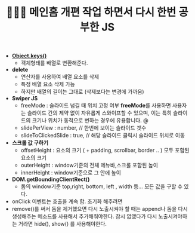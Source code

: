 # <div align="center">👩🏻‍💻 메인홈 개편 작업 하면서 다시 한번 공부한 JS</div>

<br>

- [**Object.keys()**](https://developer.mozilla.org/ko/docs/Web/JavaScript/Reference/Global_Objects/Object/keys)
  - 객체형태를 배열로 변환해준다.
- **delete**
  - 연산자를 사용하여 배열 요소를 삭제
  - 특정 배열 요소 삭제 가능
  - 하지만 배열의 길이는 그대로 (삭제보다는 변경에 가까움)
- **Swiper JS**
  - freeMode : 슬라이드 넘길 때 위치 고정 여부
    **freeMode**를 사용하면 사용자는 슬라이드 간의 제약 없이 자유롭게 스와이프할 수 있으며,
    이는 특히 슬라이드의 크기나 위치가 동적으로 변하는 경우에 유용합니다. @
  - slidePerView : number, // 한번에 보이는 슬라이드 갯수
  - slideToClickedSlide : true, // 해당 슬라이드 클릭시 슬라이드 위치로 이동
- **스크롤 값 구하기**
  - offsetHeight : 요소의 크기 ( + padding, scrollbar, border .. ) 모두 포함된 요소의 크기
  - outerHeight : window기준의 전체 메뉴바,스크롤 포함된 높이
  - innerHeight : window기준으로 그 안에 높이
- **DOM.getBoundingClientRect()**
  - 돔의 window기준 top,right, bottom, left , width 등… 모든 값을 구할 수 있다.
- onClick 이벤트는 호출을 계속 함. 초기화 해주려면
- remove()를 써서 돔을 제거했으면 다시 노출시켜야 할 때는 append나 돔을 다시 생성해주는 메소드를 사용해서 추가해줘야한다. 잠시 없앴다가 다시 노출시켜야하는 거라면 hide(), show() 를 사용해야한다.
